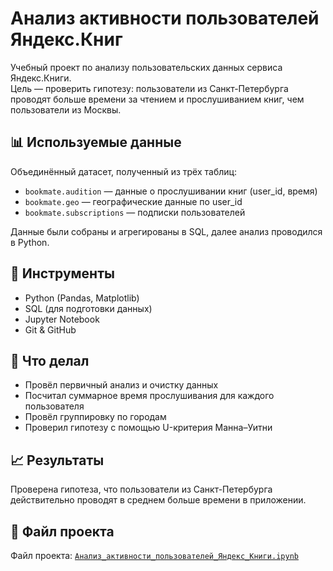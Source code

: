 # Анализ активности пользователей Яндекс.Книг

Учебный проект по анализу пользовательских данных сервиса Яндекс.Книги.  
Цель — проверить гипотезу: пользователи из Санкт-Петербурга проводят больше времени за чтением и прослушиванием книг, чем пользователи из Москвы.

## 📊 Используемые данные

Объединённый датасет, полученный из трёх таблиц:
- `bookmate.audition` — данные о прослушивании книг (user_id, время)
- `bookmate.geo` — географические данные по user_id
- `bookmate.subscriptions` — подписки пользователей

Данные были собраны и агрегированы в SQL, далее анализ проводился в Python.

## 🔧 Инструменты

- Python (Pandas, Matplotlib)
- SQL (для подготовки данных)
- Jupyter Notebook
- Git & GitHub

## 🧠 Что делал

- Провёл первичный анализ и очистку данных
- Посчитал суммарное время прослушивания для каждого пользователя
- Провёл группировку по городам
- Проверил гипотезу с помощью U-критерия Манна–Уитни

## 📈 Результаты

Проверена гипотеза, что пользователи из Санкт-Петербурга действительно проводят в среднем больше времени в приложении.

## 📁 Файл проекта

Файл проекта: [`Анализ_активности_пользователей_Яндекс_Книги.ipynb`](./Анализ_активности_пользователей_Яндекс_Книги.ipynb)